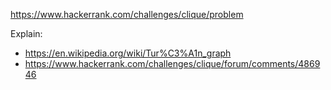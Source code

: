 https://www.hackerrank.com/challenges/clique/problem

Explain:
- https://en.wikipedia.org/wiki/Tur%C3%A1n_graph
- https://www.hackerrank.com/challenges/clique/forum/comments/486946
